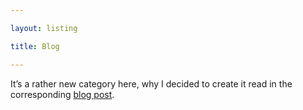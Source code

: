 ```yaml
---

layout: listing

title: Blog

---
```


It’s a rather new category here, why I decided to create it read in the corresponding [blog post](hello-blog/).
